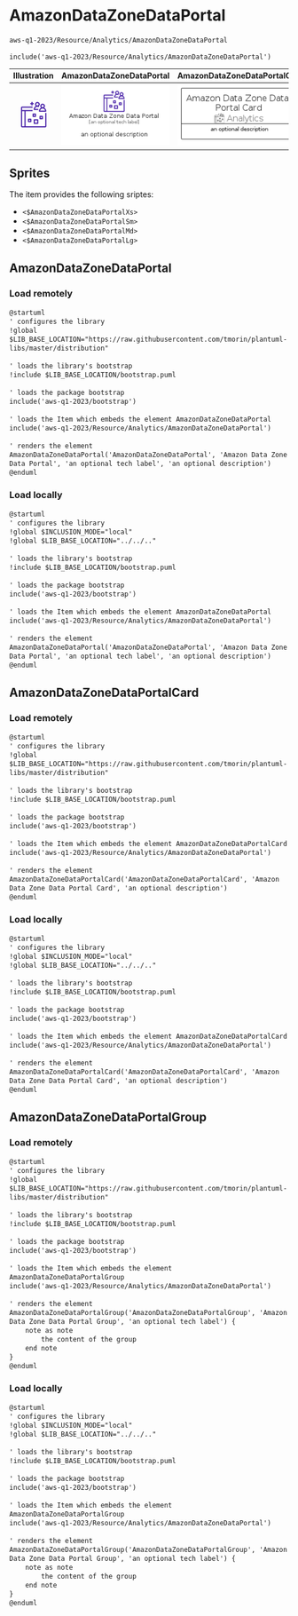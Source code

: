 # AmazonDataZoneDataPortal


```text
aws-q1-2023/Resource/Analytics/AmazonDataZoneDataPortal
```

```text
include('aws-q1-2023/Resource/Analytics/AmazonDataZoneDataPortal')
```



| Illustration | AmazonDataZoneDataPortal | AmazonDataZoneDataPortalCard | AmazonDataZoneDataPortalGroup |
| :---: | :---: | :---: | :---: |
| ![illustration for Illustration](../../../aws-q1-2023/Resource/Analytics/AmazonDataZoneDataPortal.png) | ![illustration for AmazonDataZoneDataPortal](../../../aws-q1-2023/Resource/Analytics/AmazonDataZoneDataPortal.Local.png) | ![illustration for AmazonDataZoneDataPortalCard](../../../aws-q1-2023/Resource/Analytics/AmazonDataZoneDataPortalCard.Local.png) | ![illustration for AmazonDataZoneDataPortalGroup](../../../aws-q1-2023/Resource/Analytics/AmazonDataZoneDataPortalGroup.Local.png) |



## Sprites
The item provides the following sriptes:

- `<$AmazonDataZoneDataPortalXs>`
- `<$AmazonDataZoneDataPortalSm>`
- `<$AmazonDataZoneDataPortalMd>`
- `<$AmazonDataZoneDataPortalLg>`





## AmazonDataZoneDataPortal

### Load remotely
```plantuml
@startuml
' configures the library
!global $LIB_BASE_LOCATION="https://raw.githubusercontent.com/tmorin/plantuml-libs/master/distribution"

' loads the library's bootstrap
!include $LIB_BASE_LOCATION/bootstrap.puml

' loads the package bootstrap
include('aws-q1-2023/bootstrap')

' loads the Item which embeds the element AmazonDataZoneDataPortal
include('aws-q1-2023/Resource/Analytics/AmazonDataZoneDataPortal')

' renders the element
AmazonDataZoneDataPortal('AmazonDataZoneDataPortal', 'Amazon Data Zone Data Portal', 'an optional tech label', 'an optional description')
@enduml
```

### Load locally
```plantuml
@startuml
' configures the library
!global $INCLUSION_MODE="local"
!global $LIB_BASE_LOCATION="../../.."

' loads the library's bootstrap
!include $LIB_BASE_LOCATION/bootstrap.puml

' loads the package bootstrap
include('aws-q1-2023/bootstrap')

' loads the Item which embeds the element AmazonDataZoneDataPortal
include('aws-q1-2023/Resource/Analytics/AmazonDataZoneDataPortal')

' renders the element
AmazonDataZoneDataPortal('AmazonDataZoneDataPortal', 'Amazon Data Zone Data Portal', 'an optional tech label', 'an optional description')
@enduml
```

## AmazonDataZoneDataPortalCard

### Load remotely
```plantuml
@startuml
' configures the library
!global $LIB_BASE_LOCATION="https://raw.githubusercontent.com/tmorin/plantuml-libs/master/distribution"

' loads the library's bootstrap
!include $LIB_BASE_LOCATION/bootstrap.puml

' loads the package bootstrap
include('aws-q1-2023/bootstrap')

' loads the Item which embeds the element AmazonDataZoneDataPortalCard
include('aws-q1-2023/Resource/Analytics/AmazonDataZoneDataPortal')

' renders the element
AmazonDataZoneDataPortalCard('AmazonDataZoneDataPortalCard', 'Amazon Data Zone Data Portal Card', 'an optional description')
@enduml
```

### Load locally
```plantuml
@startuml
' configures the library
!global $INCLUSION_MODE="local"
!global $LIB_BASE_LOCATION="../../.."

' loads the library's bootstrap
!include $LIB_BASE_LOCATION/bootstrap.puml

' loads the package bootstrap
include('aws-q1-2023/bootstrap')

' loads the Item which embeds the element AmazonDataZoneDataPortalCard
include('aws-q1-2023/Resource/Analytics/AmazonDataZoneDataPortal')

' renders the element
AmazonDataZoneDataPortalCard('AmazonDataZoneDataPortalCard', 'Amazon Data Zone Data Portal Card', 'an optional description')
@enduml
```

## AmazonDataZoneDataPortalGroup

### Load remotely
```plantuml
@startuml
' configures the library
!global $LIB_BASE_LOCATION="https://raw.githubusercontent.com/tmorin/plantuml-libs/master/distribution"

' loads the library's bootstrap
!include $LIB_BASE_LOCATION/bootstrap.puml

' loads the package bootstrap
include('aws-q1-2023/bootstrap')

' loads the Item which embeds the element AmazonDataZoneDataPortalGroup
include('aws-q1-2023/Resource/Analytics/AmazonDataZoneDataPortal')

' renders the element
AmazonDataZoneDataPortalGroup('AmazonDataZoneDataPortalGroup', 'Amazon Data Zone Data Portal Group', 'an optional tech label') {
    note as note
        the content of the group
    end note
}
@enduml
```

### Load locally
```plantuml
@startuml
' configures the library
!global $INCLUSION_MODE="local"
!global $LIB_BASE_LOCATION="../../.."

' loads the library's bootstrap
!include $LIB_BASE_LOCATION/bootstrap.puml

' loads the package bootstrap
include('aws-q1-2023/bootstrap')

' loads the Item which embeds the element AmazonDataZoneDataPortalGroup
include('aws-q1-2023/Resource/Analytics/AmazonDataZoneDataPortal')

' renders the element
AmazonDataZoneDataPortalGroup('AmazonDataZoneDataPortalGroup', 'Amazon Data Zone Data Portal Group', 'an optional tech label') {
    note as note
        the content of the group
    end note
}
@enduml
```

